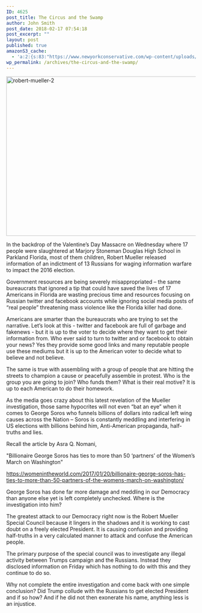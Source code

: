 ```yaml
---
ID: 4625
post_title: The Circus and the Swamp
author: John Smith
post_date: 2018-02-17 07:54:18
post_excerpt: ""
layout: post
published: true
amazonS3_cache:
  - 'a:2:{s:83:"https://www.newyorkconservative.com/wp-content/uploads/2018/02/robert-mueller-2.jpg";i:4624;s:101:"https://s3.amazonaws.com/newyorkconservative/wp-content/uploads/2018/02/17074512/robert-mueller-2.jpg";i:4624;}'
wp_permalink: /archives/the-circus-and-the-swamp/
---
```

<a href="https://www.newyorkconservative.com/wp-content/uploads/2018/02/robert-mueller-2.jpg"><img class="alignnone size-full wp-image-4624" src="https://www.newyorkconservative.com/wp-content/uploads/2018/02/robert-mueller-2.jpg" alt="robert-mueller-2" width="640" height="423" /></a>

In the backdrop of the Valentine’s Day Massacre on Wednesday where 17 people were slaughtered at Marjory Stoneman Douglas High School in Parkland Florida, most of them children, Robert Mueller released information of an indictment of 13 Russians for waging information warfare to impact the 2016 election.

Government resources are being severely misappropriated – the same bureaucrats that ignored a tip that could have saved the lives of 17 Americans in Florida are wasting precious time and resources focusing on Russian twitter and facebook accounts while ignoring social media posts of “real people” threatening mass violence like the Florida killer had done.

Americans are smarter than the bureaucrats who are trying to set the narrative. Let’s look at this - twitter and facebook are full of garbage and fakenews - but it is up to the voter to decide where they want to get their information from. Who ever said to turn to twitter and or facebook to obtain your news? Yes they provide some good links and many reputable people use these mediums but it is up to the American voter to decide what to believe and not believe.

The same is true with assembling with a group of people that are hitting the streets to champion a cause or peacefully assemble in protest. Who is the group you are going to join? Who funds them? What is their real motive? It is up to each American to do their homework.

As the media goes crazy about this latest revelation of the Mueller investigation, those same hypocrites will not even “bat an eye” when it comes to George Soros who funnels billions of dollars into radical left wing causes across the Nation – Soros is constantly meddling and interfering in US elections with billions behind him, Anti-American propaganda, half-truths and lies.

Recall the article by Asra Q. Nomani,

"Billionaire George Soros has ties to more than 50 ‘partners’ of the Women’s March on Washington"

https://womenintheworld.com/2017/01/20/billionaire-george-soros-has-ties-to-more-than-50-partners-of-the-womens-march-on-washington/

George Soros has done far more damage and meddling in our Democracy than anyone else yet is left completely unchecked. Where is the investigation into him?

The greatest attack to our Democracy right now is the Robert Mueller Special Council because it lingers in the shadows and it is working to cast doubt on a freely elected President. It is causing confusion and providing half-truths in a very calculated manner to attack and confuse the American people.

The primary purpose of the special council was to investigate any illegal activity between Trumps campaign and the Russians. Instead they disclosed information on Friday which has nothing to do with this and they continue to do so.

Why not complete the entire investigation and come back with one simple conclusion? Did Trump collude with the Russians to get elected President and if so how? And if he did not then exonerate his name, anything less is an injustice.

&nbsp;